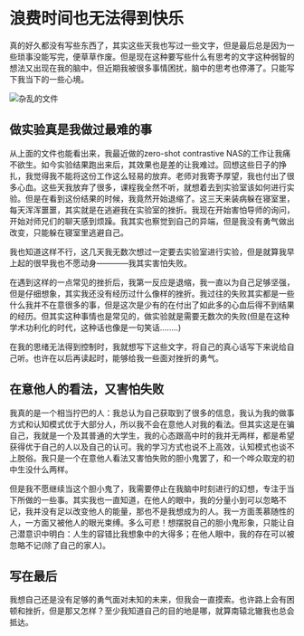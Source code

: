 # 浪费时间也无法得到快乐

真的好久都没有写些东西了，其实这些天我也写过一些文字，但是最后总是因为一些琐事没能写完，便草草作废。但是现在这种要写些什么有思考的文字这种弱智的想法又出现在我的脑中，但近期我被很多事情困扰，脑中的思考也停滞了。只能写下我当下的一些心境。

![杂乱的文件](\blog_file\imgs\i_need_change_1.png)

## 做实验真是我做过最难的事

从上面的文件也能看出来，我最近做的zero-shot contrastive NAS的工作让我痛不欲生。如今实验结果跑出来后，其效果也是差的让我难过。回想这些日子的挣扎，我觉得我不能将这份工作这么轻易的放弃。老师对我寄予厚望，我也付出了很多心血。这些天我放弃了很多，课程我全然不听，就想着去到实验室该如何进行实验。但是在看到这份结果的时候，我竟然开始退缩了。这三天来装病躲在寝室里，每天浑浑噩噩，其实就是在逃避我在实验室的挫折。我现在开始害怕导师的询问，开始对师兄们的聊天感到烦躁。我其实也察觉到自己的异端，但是我没有勇气做出改变，只能躲在寝室里逃避自己。

我也知道这样不行，这几天我无数次想过一定要去实验室进行实验，但是就算我早上起的很早我也不愿动身————我其实害怕失败。

在遇到这样的一点常见的挫折后，我第一反应是退缩，我一直以为自己足够坚强，但是仔细想象，其实我还没有经历过什么像样的挫折。我过往的失败其实都是一些什么我并不在意很多的事，但是这次是少有的在付出了如此多的心血后得不到结果的经历。但其实这种事情也是常见的，做实验就是需要无数次的失败(但是在这种学术功利化的时代，这种话也像是一句笑话........)

在我的思绪无法得到控制时，我就想写下这些文字，将自己的真心话写下来说给自己听。也许在以后再读起时，能够给我一些面对挫折的勇气。



## 在意他人的看法，又害怕失败

我真的是一个相当拧巴的人：我总认为自己获取到了很多的信息，我认为我的做事方式和认知模式优于大部分人，所以我不会在意他人对我的看法。但其实这是在骗自己，我就是一个及其普通的大学生，我的心态跟高中时的我并无两样，都是希望获得优于自己的人以及自己的认可。我的学习方式也说不上高效，认知模式也谈不上脱俗。我只是一个在意他人看法又害怕失败的胆小鬼罢了，和一个哗众取宠的初中生没什么两样。

但是我不愿继续当这个胆小鬼了，我需要停止在我脑中时刻进行的幻想，专注于当下所做的一些事。其实我也一直知道，在他人的眼中，我的分量小到可以忽略不记，我并没有足以改变他人的能量，那也不是我想成为的人。我一方面羡慕随性的人，一方面又被他人的眼光束缚。多么可悲！想摆脱自己的胆小鬼形象，只能让自己潜意识中明白：人生的容错比我想象中的大得多；在他人眼中，我的存在可以被忽略不记(除了自己的家人)。

## 写在最后

我想自己还是没有足够的勇气面对未知的未来，但我会一直摸索。也许路上会有困顿和挫折，但是那又怎样？至少我知道自己的目的地是哪，就算南辕北辙我也总会抵达。